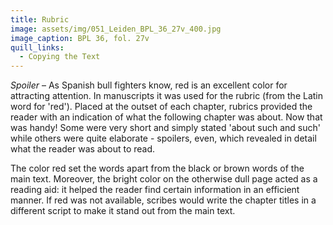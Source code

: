 ```yaml
---
title: Rubric
image: assets/img/051_Leiden_BPL_36_27v_400.jpg
image_caption: BPL 36, fol. 27v
quill_links:
  - Copying the Text
---
```


*Spoiler* –
As Spanish bull fighters know, red is an excellent color for attracting
attention. In manuscripts it was used for the rubric (from the Latin
word for 'red'). Placed at the outset of each chapter, rubrics
provided the reader with an indication of what the following chapter was
about. Now that was handy! Some were very short and simply stated
'about such and such' while others were quite elaborate - spoilers,
even, which revealed in detail what the reader was about to read.

The color red set the words apart from the black or brown words of the
main text. Moreover, the bright color on the otherwise dull page acted
as a reading aid: it helped the reader find certain information in an
efficient manner. If red was not available, scribes would write the
chapter titles in a different script to make it stand out from the main
text.

